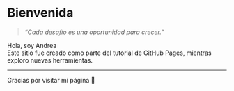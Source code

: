 # Bienvenida

> _“Cada desafío es una oportunidad para crecer.”_

Hola, soy Andrea  
Este sitio fue creado como parte del tutorial de GitHub Pages, mientras exploro nuevas herramientas.

---

Gracias por visitar mi página 🙌
